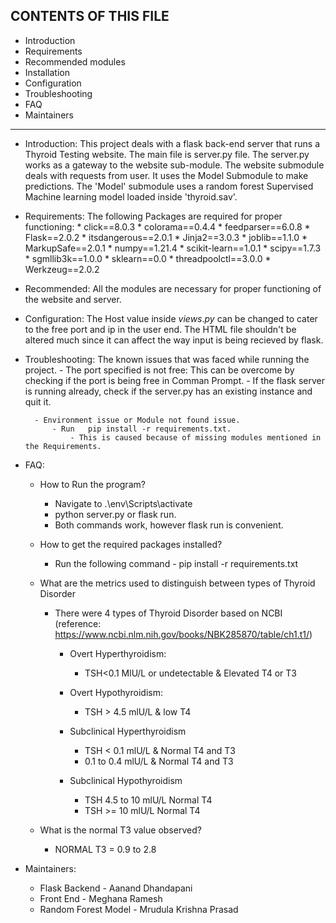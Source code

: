 CONTENTS OF THIS FILE
---------------------

 * Introduction
 * Requirements
 * Recommended modules
 * Installation
 * Configuration
 * Troubleshooting
 * FAQ
 * Maintainers
----------------------

* Introduction:
    This project deals with a flask back-end server that runs a Thyroid Testing website. The main file is server.py file. The server.py 
    works as a gateway to the website sub-module. The website submodule deals with requests from user. It uses the Model Submodule to 
    make predictions. The 'Model' submodule uses a random forest Supervised Machine learning model loaded inside 'thyroid.sav'.

* Requirements:
    The following Packages are required for proper functioning:
            * click==8.0.3
            * colorama==0.4.4
            * feedparser==6.0.8
            * Flask==2.0.2
            * itsdangerous==2.0.1
            * Jinja2==3.0.3
            * joblib==1.1.0
            * MarkupSafe==2.0.1
            * numpy==1.21.4
            * scikit-learn==1.0.1
            * scipy==1.7.3
            * sgmllib3k==1.0.0
            * sklearn==0.0
            * threadpoolctl==3.0.0
            * Werkzeug==2.0.2
* Recommended:
    All the modules are necessary for proper functioning of the website and server.

* Configuration:
    The Host value inside $views.py$ can be changed to cater to the free port and ip in the user end.
    The HTML file shouldn't be altered much since it can affect the way input is being recieved by flask.

* Troubleshooting:
    The known issues that was faced while running the project.
        - The port specified is not free: This can be overcome by checking if the port is being free in Comman Prompt.
            - If the flask server is running already, check if the server.py has an existing instance and quit it.
        
        - Environment issue or Module not found issue.
            - Run   pip install -r requirements.txt.
                - This is caused because of missing modules mentioned in the Requirements.

* FAQ:
    - How to Run the program?
        - Navigate to .\env\Scripts\activate
        - python server.py or flask run.
        - Both commands work, however flask run is convenient.
    
    - How to get the required packages installed?
        - Run the following command -  pip install -r requirements.txt

    - What are the metrics used to distinguish between types  of Thyroid Disorder
        - There were 4 types of Thyroid Disorder based on NCBI (reference: https://www.ncbi.nlm.nih.gov/books/NBK285870/table/ch1.t1/) 
            - Overt Hyperthyroidism:
                - TSH<0.1 MlU/L or undetectable & Elevated T4 or T3

            - Overt Hypothyroidism:
                - TSH > 4.5 mlU/L & low T4

            - Subclinical Hyperthyroidism
                - TSH <  0.1 mlU/L & Normal T4 and T3
                - 0.1 to 0.4 mlU/L & Normal T4 and T3

            - Subclinical Hypothyroidism
                - TSH 4.5 to 10 mlU/L Normal T4
                - TSH >= 10 mlU/L Normal T4

    - What is the normal T3 value observed?    
        - NORMAL T3 = 0.9 to 2.8
* Maintainers:
    - Flask Backend - Aanand Dhandapani
    - Front End - Meghana Ramesh
    - Random Forest Model - Mrudula Krishna Prasad

